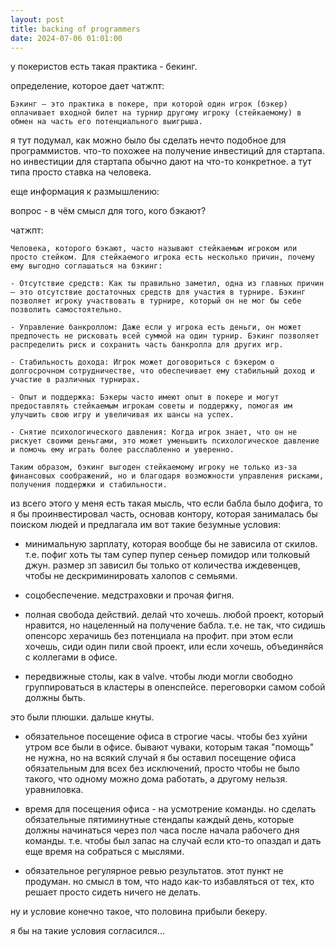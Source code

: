 ```yaml
---
layout: post
title: backing of programmers
date: 2024-07-06 01:01:00
---
```


у покеристов есть такая практика - бекинг.

определение, которое дает чатжпт:

```
Бэкинг — это практика в покере, при которой один игрок (бэкер) оплачивает входной билет на турнир другому игроку (стейкаемому) в обмен на часть его потенциального выигрыша.
```

я тут подумал, как можно было бы сделать нечто подобное для программистов. что-то похожее на получение инвестиций для
стартапа. но инвестиции для стартапа обычно дают на что-то конкретное. а тут типа просто ставка на человека.

еще информация к размышлению:

вопрос - в чём смысл для того, кого бэкают?

чатжпт:

```
Человека, которого бэкают, часто называют стейкаемым игроком или просто стейком. Для стейкаемого игрока есть несколько причин, почему ему выгодно соглашаться на бэкинг:

- Отсутствие средств: Как ты правильно заметил, одна из главных причин — это отсутствие достаточных средств для участия в турнире. Бэкинг позволяет игроку участвовать в турнире, который он не мог бы себе позволить самостоятельно.

- Управление банкроллом: Даже если у игрока есть деньги, он может предпочесть не рисковать всей суммой на один турнир. Бэкинг позволяет распределить риск и сохранить часть банкролла для других игр.

- Стабильность дохода: Игрок может договориться с бэкером о долгосрочном сотрудничестве, что обеспечивает ему стабильный доход и участие в различных турнирах.

- Опыт и поддержка: Бэкеры часто имеют опыт в покере и могут предоставлять стейкаемым игрокам советы и поддержку, помогая им улучшить свою игру и увеличивая их шансы на успех.

- Снятие психологического давления: Когда игрок знает, что он не рискует своими деньгами, это может уменьшить психологическое давление и помочь ему играть более расслабленно и уверенно.

Таким образом, бэкинг выгоден стейкаемому игроку не только из-за финансовых соображений, но и благодаря возможности управления рисками, получения поддержки и стабильности.
```

из всего этого у меня есть такая мысль, что если бабла было дофига, то я бы проинвестировал часть, основав контору, которая занималась бы поиском людей и предлагала им вот такие безумные условия:

- минимальную зарплату, которая вообще бы не зависила от скилов. т.е. пофиг хоть ты там супер пупер сеньер помидор или толковый джун. размер зп зависил бы только от количества иждевенцев, чтобы не дескриминировать халопов с семьями.

- соцобеспечение. медстраховки и прочая фигня.

- полная свобода действий. делай что хочешь. любой проект, который нравится, но нацеленный на получение бабла. т.е. не так, что сидишь опенсорс херачишь без потенциала на профит. при этом если хочешь, сиди один пили свой проект, или если хочешь, объединяйся с коллегами в офисе.

- передвижные столы, как в valve. чтобы люди могли свободно группироваться в кластеры в опенспейсе. переговорки самом собой должны быть.

это были плюшки. дальше кнуты.

- обязательное посещение офиса в строгие часы. чтобы без хуйни утром все были в офисе. бывают чуваки, которым такая "помощь" не нужна, но на всякий случай я бы оставил посещение офиса обязательным для всех без исключений, просто чтобы не было такого, что одному можно дома работать, а другому нельзя. уравниловка.

- время для посещения офиса - на усмотрение команды. но сделать обязательные пятиминутные стендапы каждый день, которые должны начинаться через пол часа после начала рабочего дня команды. т.е. чтобы был запас на случай если кто-то опаздал и дать еще время на собраться с мыслями.

- обязательное регулярное ревью результатов. этот пункт не продуман. но смысл в том, что надо как-то избавляться от тех, кто решает просто сидеть ничего не делать.

ну и условие конечно такое, что половина прибыли бекеру.

я бы на такие условия согласился...